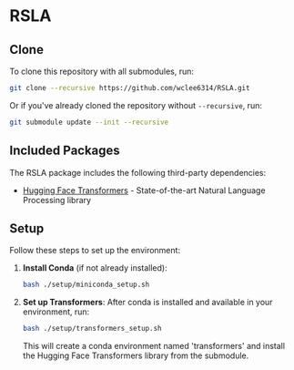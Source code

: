 # RSLA



## Clone

To clone this repository with all submodules, run:

```bash
git clone --recursive https://github.com/wclee6314/RSLA.git
```

Or if you've already cloned the repository without `--recursive`, run:

```bash
git submodule update --init --recursive
```


## Included Packages

The RSLA package includes the following third-party dependencies:

* [Hugging Face Transformers](https://github.com/huggingface/transformers) - State-of-the-art Natural Language Processing library


## Setup

Follow these steps to set up the environment:

1. **Install Conda** (if not already installed):
   ```bash
   bash ./setup/miniconda_setup.sh
   ```

2. **Set up Transformers**:
   After conda is installed and available in your environment, run:
   ```bash
   bash ./setup/transformers_setup.sh
   ```
   This will create a conda environment named 'transformers' and install the Hugging Face Transformers library from the submodule.
